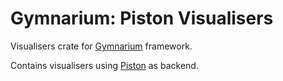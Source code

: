 # Gymnarium: Piston Visualisers

Visualisers crate for [Gymnarium](https://github.com/tiquthon/gymnarium) framework.

Contains visualisers using [Piston](https://crates.io/crates/piston) as backend.
